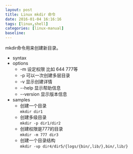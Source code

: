 ```yaml
---
layout: post
title: Linux mkdir 命令
date: 2016-01-04 16:16:16
tags: [linux,shell]
categories: [linux-manual]
baseline:
---
```


mkdir命令用来创建新目录。

- syntax<br>
- options
  - -m 设定权限 比如 644 777等
  - -p 可以一次创建多层目录
  - -v 显示创建详情
  - --help 显示帮助信息
  - --version 显示版本信息
- samples
  - 创建一个目录<br>
    `mkdir dir1`
  - 创建多级目录<br>
    `mkdir -p dir1/dir2`
  - 创建权限是777的目录<br>
    `mkdir -m 777 dir3`
  - 创建一个目录结构<br>
    `mkdir -vp dir4/dir5/{logs/{bin/,lib/},bin/,lib/}`
